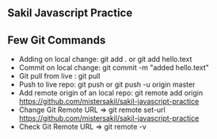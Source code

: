 ## Sakil Javascript Practice

## Few Git Commands

* Adding on local change: git add . or git add hello.text
* Commit on local change: git commit -m "added hello.text" 
* Git pull from live : git pull 
* Push to live repo: git push or git push -u origin master
* Add remote origin of an local repo: git remote add origin https://github.com/mistersakil/sakil-javascript-practice
* Change Git Remote URL => git remote set-url https://github.com/mistersakil/sakil-javascript-practice
* Check Git Remote URL => git remote -v
